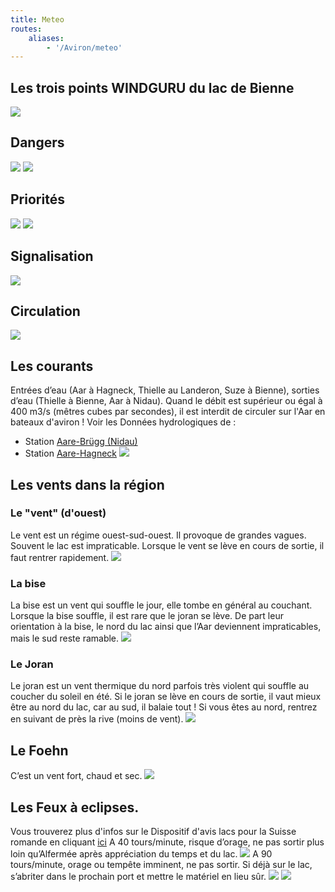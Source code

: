 ```yaml
---
title: Meteo
routes:
    aliases:
        - '/Aviron/meteo'
---
```

## Les trois points WINDGURU du lac de Bienne
![](Slide16.PNG?classes=img-responsive,img-rounded)
## Dangers
![](Slide3.PNG?classes=img-responsive,img-rounded)
![](Slide8.PNG?classes=img-responsive,img-rounded)
## Priorités
![](Slide4.PNG?classes=img-responsive,img-rounded)
![](Slide5.PNG?classes=img-responsive,img-rounded)
## Signalisation
![](Slide6.PNG?classes=img-responsive,img-rounded)
## Circulation
![](Slide7.PNG?classes=img-responsive,img-rounded)
## Les courants
Entrées d’eau (Aar à Hagneck, Thielle au Landeron, Suze à Bienne), sorties d’eau (Thielle à Bienne, Aar à Nidau).
Quand le débit est supérieur ou égal à 400 m3/s (mêtres cubes par secondes), il est interdit de circuler sur l'Aar en bateaux d'aviron !
Voir les Données hydrologiques de :
- Station [Aare-Brügg (Nidau)](https://www.hydrodaten.admin.ch/fr/2029.html#aktuelle_daten)
- Station [Aare-Hagneck](https://www.hydrodaten.admin.ch/fr/2085.html#aktuelle_daten)
![](Slide2.PNG?classes=img-responsive,img-rounded)
## Les vents dans la région
### Le "vent" (d'ouest)
Le vent est un régime ouest-sud-ouest. Il provoque de grandes vagues. Souvent le lac est impraticable. Lorsque le vent se lève en cours de sortie, il faut rentrer rapidement.
![](Slide9.PNG?classes=img-responsive,img-rounded)
### La bise
La bise est un vent qui souffle le jour, elle tombe en général au couchant. Lorsque la bise souffle, il est rare que le joran se lève. De part leur orientation à la bise, le nord du lac ainsi que l’Aar deviennent impraticables, mais le sud reste ramable.
![](Slide10.PNG?classes=img-responsive,img-rounded)
### Le Joran
Le joran est un vent thermique du nord parfois très violent qui souffle au coucher du soleil en été. Si le joran se lève en cours de sortie, il vaut mieux être au nord du lac, car au sud, il balaie tout ! Si vous êtes au nord, rentrez en suivant de près la rive (moins de vent).
![](Slide12.PNG?classes=img-responsive,img-rounded)
## Le Foehn
C’est un vent fort, chaud et sec.
![](Slide11.PNG?classes=img-responsive,img-rounded)
## Les Feux à eclipses.
Vous trouverez plus d'infos sur le Dispositif d'avis lacs pour la Suisse romande en cliquant [ici](http://www.meteosuisse.admin.ch/home.html?tab=alarm)
A 40 tours/minute, risque d’orage, ne pas sortir plus loin qu’Alfermée après appréciation du temps et du lac.
![](Slide13.PNG?classes=img-responsive,img-rounded)
A 90 tours/minute, orage ou tempête imminent, ne pas sortir. Si déjà sur le lac, s’abriter dans le prochain port et mettre le matériel en lieu sûr.
![](Slide14.PNG?classes=img-responsive,img-rounded)
![](Slide15.PNG?classes=img-responsive,img-rounded)
